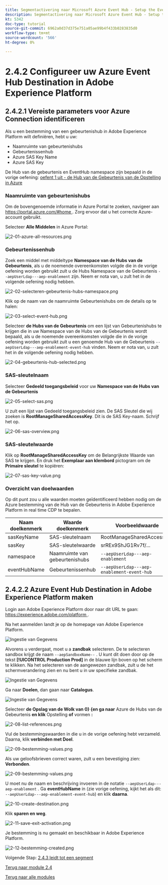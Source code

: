 ```yaml
---
title: Segmentactivering naar Microsoft Azure Event Hub - Setup the Event Hub RTCDP destination in Adobe Experience Platform
description: Segmentactivering naar Microsoft Azure Event Hub - Setup the Event Hub RTCDP destination in Adobe Experience Platform
kt: 5342
doc-type: tutorial
source-git-commit: 6962a0d37d375e751a05ae99b4f433b0283835d0
workflow-type: tm+mt
source-wordcount: '566'
ht-degree: 0%

---
```


# 2.4.2 Configureer uw Azure Event Hub Destination in Adobe Experience Platform

## 2.4.2.1 Vereiste parameters voor Azure Connection identificeren

Als u een bestemming van een gebeurtenishub in Adobe Experience Platform wilt definiëren, hebt u uw:

- Naamruimte van gebeurtenishubs
- Gebeurtenissenhub
- Azure SAS Key Name
- Azure SAS Key

De Hub van de gebeurtenis en EventHub namespace zijn bepaald in de vorige oefening: [ oefent 1 uit - de Hub van de Gebeurtenis van de Opstelling in Azure ](./ex1.md)

### Naamruimte van gebeurtenishubs

Om de bovengenoemde informatie in Azure Portal te zoeken, navigeer aan [ https://portal.azure.com/#home ](https://portal.azure.com/#home). Zorg ervoor dat u het correcte Azure-account gebruikt.

Selecteer **Alle Middelen** in Azure Portal:

![ 2-01-azure-all-resources.png ](./images/2-01-azure-all-resources.png)

### Gebeurtenissenhub

Zoek een middel met middeltype **Namespace van de Hubs van de Gebeurtenis**, als u de noemende overeenkomsten volgde die in de vorige oefening worden gebruikt zult u de Hubs Namespace van de Gebeurtenis `--aepUserLdap---aep-enablement` zijn. Neem er nota van, u zult het in de volgende oefening nodig hebben.

![ 2-02-selecteren-gebeurtenis-hubs-namespace.png ](./images/2-02-select-event-hubs-namespace.png)

Klik op de naam van de naamruimte Gebeurtenishubs om de details op te halen:

![ 2-03-select-event-hub.png ](./images/2-03-select-event-hub.png)

Selecteer **de Hubs van de Gebeurtenis** om een lijst van Gebeurtenishubs te krijgen die in uw Namespace van de Hubs van de Gebeurtenis wordt bepaald, als u de noemende overeenkomsten volgde die in de vorige oefening worden gebruikt zult u een genoemde Hub van de Gebeurtenis `--aepUserLdap---aep-enablement-event-hub` vinden. Neem er nota van, u zult het in de volgende oefening nodig hebben.

![ 2-04-gebeurtenis-hub-selected.png ](./images/2-04-event-hub-selected.png)

### SAS-sleutelnaam

Selecteer **Gedeeld toegangsbeleid** voor uw **Namespace van de Hubs van de Gebeurtenis**

![ 2-05-select-sas.png ](./images/2-05-select-sas.png)

U zult een lijst van Gedeeld toegangsbeleid zien. De SAS Sleutel die wij zoeken is **RootManageSharedAccessKey**. Dit is de SAS Key-naam. Schrijf het op.

![ 2-06-sas-overview.png ](./images/2-06-sas-overview.png)

### SAS-sleutelwaarde

Klik op **RootManageSharedAccessKey** om de Belangrijkste Waarde van SAS te krijgen. En druk het **Exemplaar aan klembord** pictogram om de **Primaire sleutel** te kopiëren:

![ 2-07-sas-key-value.png ](./images/2-07-sas-key-value.png)

### Overzicht van doelwaarden

Op dit punt zou u alle waarden moeten geïdentificeerd hebben nodig om de Azure bestemming van de Hub van de Gebeurtenis in Adobe Experience Platform in real time CDP te bepalen.

| Naam doelkenmerk | Waarde doelkenmerk | Voorbeeldwaarde |
|---|---|---|
| sasKeyName | SAS-sleutelnaam | RootManageSharedAccessKey |
| sasKey | SAS-sleutelwaarde | srREx9ShJG1Rv7f/... |
| namespace | Naamruimte van gebeurtenishubs | `--aepUserLdap---aep-enablement` |
| eventHubName | Gebeurtenissenhub | `--aepUserLdap---aep-enablement-event-hub` |

## 2.4.2.2 Azure Event Hub Destination in Adobe Experience Platform maken

Login aan Adobe Experience Platform door naar dit URL te gaan: [ https://experience.adobe.com/platform ](https://experience.adobe.com/platform).

Na het aanmelden landt je op de homepage van Adobe Experience Platform.

![ Ingestie van Gegevens ](./../../../modules/datacollection/module1.2/images/home.png)

Alvorens u verdergaat, moet u a **zandbak** selecteren. De te selecteren sandbox krijgt de naam ``--aepSandboxName--`` . U kunt dit doen door op de tekst **[!UICONTROL Production Prod]** in de blauwe lijn boven op het scherm te klikken. Na het selecteren van de aangewezen zandbak, zult u de het schermverandering zien en nu bent u in uw specifieke zandbak.

![ Ingestie van Gegevens ](./../../../modules/datacollection/module1.2/images/sb1.png)

Ga naar **Doelen**, dan gaan naar **Catalogus**.

![ Ingestie van Gegevens ](./images/sb2a.png)

Selecteer **de Opslag van de Wolk van 0} {en ga naar** Azure de Hubs van de Gebeurtenis **en klik** Opstelling **of** vormen **:**

![ 2-08-list-references.png ](./images/2-08-list-destinations.png)

Vul de bestemmingswaarden in die u in de vorige oefening hebt verzameld. Daarna, klik **verbinden met Doel**.

![ 2-09-bestemming-values.png ](./images/2-09-destination-values.png)

Als uw geloofsbrieven correct waren, zult u een bevestiging zien: **Verbonden**.

![ 2-09-bestemming-values.png ](./images/2-09-destination-valuesa.png)

U moet nu de naam en beschrijving invoeren in de notatie `--aepUserLdap---aep-enablement` . Ga **eventHubName** in (zie vorige oefening, kijkt het als dit: `--aepUserLdap---aep-enablement-event-hub`) en klik **daarna**.

![ 2-10-create-destination.png ](./images/2-10-create-destination.png)

Klik **sparen en weg**.

![ 2-11-save-exit-activation.png ](./images/2-11-save-exit-activation.png)

Je bestemming is nu gemaakt en beschikbaar in Adobe Experience Platform.

![ 2-12-bestemming-created.png ](./images/2-12-destination-created.png)

Volgende Stap: [ 2.4.3 leidt tot een segment ](./ex3.md)

[Terug naar module 2.4](./segment-activation-microsoft-azure-eventhub.md)

[Terug naar alle modules](./../../../overview.md)
